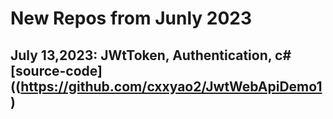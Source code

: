 # New Repos from Junly 2023
## July 13,2023: JWtToken, Authentication, c# [source-code]((https://github.com/cxxyao2/JwtWebApiDemo1) 

